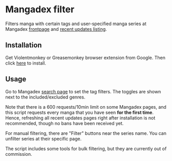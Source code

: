 # Mangadex filter

Filters manga with certain tags and user-specified manga series at Mangadex [frontpage](https://mangadex.org/) and [recent updates listing](https://mangadex.org/updates).

## Installation

Get Violentmonkey or Greasemonkey browser extension from Google. Then click [here](https://github.com/nuiva/Mangadex-filter/raw/master/Mangadex-filter.user.js) to install.

## Usage

Go to Mangadex [search page](https://mangadex.org/search) to set the tag filters. The toggles are shown next to the included/excluded genres.

Note that there is a 600 requests/10min limit on some Mangadex pages, and this script requests every manga that you have seen **for the first time**. Hence, refreshing all recent updates pages right after installation is not recommended, though no bans have been received yet.

For manual filtering, there are "Filter" buttons near the series name. You can unfilter series at their specific page.

The script includes some tools for bulk filtering, but they are currently out of commission.
